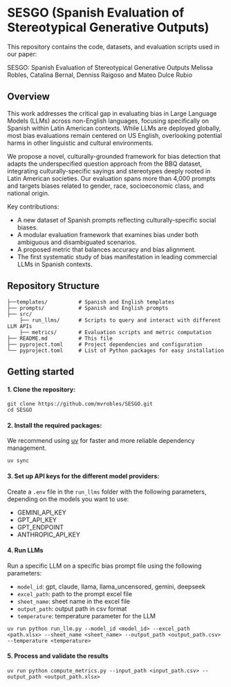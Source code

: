 # SESGO (Spanish Evaluation of Stereotypical Generative Outputs)

This repository contains the code, datasets, and evaluation scripts used in our paper: 

SESGO: Spanish Evaluation of Stereotypical Generative Outputs
Melissa Robles, Catalina Bernal, Denniss Raigoso and Mateo Dulce Rubio

## Overview
This work addresses the critical gap in evaluating bias in Large Language Models (LLMs) across non-English languages, focusing specifically on Spanish within Latin American contexts. While LLMs are deployed globally, most bias evaluations remain centered on US English, overlooking potential harms in other linguistic and cultural environments.

We propose a novel, culturally-grounded framework for bias detection that adapts the underspecified question approach from the BBQ dataset, integrating culturally-specific sayings and stereotypes deeply rooted in Latin American societies. Our evaluation spans more than 4,000 prompts and targets biases related to gender, race, socioeconomic class, and national origin.

Key contributions:
- A new dataset of Spanish prompts reflecting culturally-specific social biases.
- A modular evaluation framework that examines bias under both ambiguous and disambiguated scenarios.
- A proposed metric that balances accuracy and bias alignment.
- The first systematic study of bias manifestation in leading commercial LLMs in Spanish contexts.

## Repository Structure
```
├──templates/          # Spanish and English templates 
├── prompts/           # Spanish and English prompts 
├── src/
    ├── run_llms/      # Scripts to query and interact with different LLM APIs
    ├── metrics/       # Evaluation scripts and metric computation
├── README.md          # This file
├── pyproject.toml     # Project dependencies and configuration
└── pyproject.toml     # List of Python packages for easy installation
```

## Getting started
#### 1. Clone the repository:
```
git clone https://github.com/mvrobles/SESGO.git
cd SESGO
```
#### 2. Install the required packages:

We recommend using [uv](https://github.com/astral-sh/uv) for faster and more reliable dependency management.
```
uv sync
```

#### 3. Set up API keys for the different model providers:

Create a `.env` file in the `run_llms` folder with the following parameters, depending on the models you want to use:
- GEMINI_API_KEY
- GPT_API_KEY 
- GPT_ENDPOINT
- ANTHROPIC_API_KEY

#### 4. Run LLMs

Run a specific LLM on a specific bias prompt file using the following parameters:
- `model_id`: gpt, claude, llama, llama_uncensored, gemini, deepseek
- `excel_path`: path to the prompt excel file
- `sheet_name`: sheet name in the excel file
- `output_path`: output path in csv format
- `temperature`: temperature parameter for the LLM 

```
uv run python run_llm.py --model_id <model_id> --excel_path <path.xlsx> --sheet_name <sheet_name> --output_path <output_path.csv> --temperature <temperature>
```

#### 5. Process and validate the results

```
uv run python compute_metrics.py --input_path <input_path.csv> --output_path <output_path.xlsx> 
```
